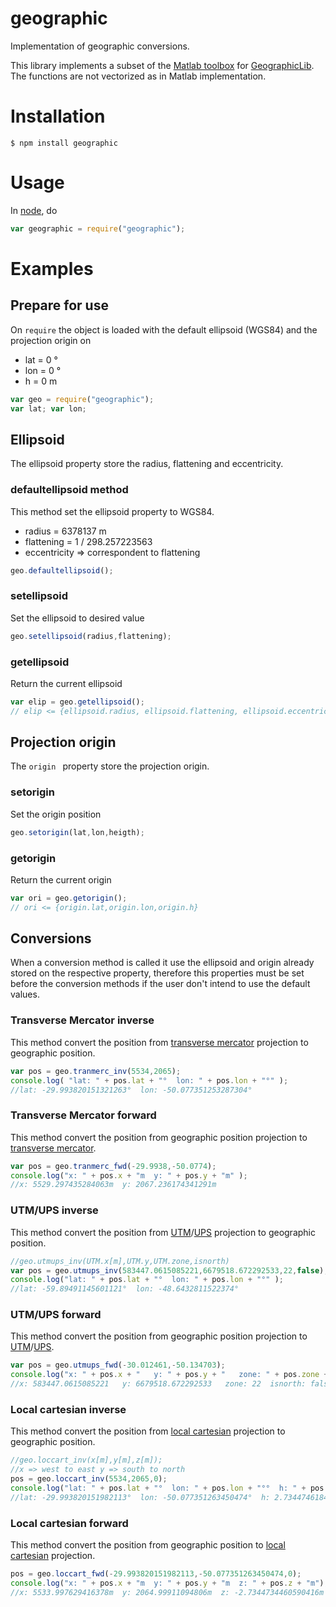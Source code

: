 # geographic

Implementation of geographic conversions.

This library implements a subset of the [Matlab toolbox](https://www.mathworks.com/matlabcentral/fileexchange/50605-geographiclib) for [GeographicLib](https://geographiclib.sourceforge.io/). The functions are not vectorized as in Matlab implementation.

# Installation

``` 
$ npm install geographic
```

# Usage

In [node](https://nodejs.org/en/), do
``` javascript
var geographic = require("geographic");
```

# Examples

## Prepare for use

On `require` the object is loaded with the default ellipsoid (WGS84) and the projection origin on 
* lat = 0 °
* lon = 0 °
* h = 0 m

``` javascript
var geo = require("geographic");
var lat; var lon;
```

## Ellipsoid

The ellipsoid property store the radius, flattening and eccentricity.

### defaultellipsoid method

This method set the ellipsoid property to WGS84.
* radius = 6378137 m
* flattening = 1 / 298.257223563
* eccentricity => correspondent to flattening

``` javascript
geo.defaultellipsoid();
```

### setellipsoid

Set the ellipsoid to desired value

``` javascript
geo.setellipsoid(radius,flattening);
```

### getellipsoid

Return the current ellipsoid

``` javascript
var elip = geo.getellipsoid();
// elip <= {ellipsoid.radius, ellipsoid.flattening, ellipsoid.eccentricity}
```
## Projection origin

The ```origin ``` property store the projection origin.

### setorigin

Set the origin position

``` javascript
geo.setorigin(lat,lon,heigth);
```

### getorigin

Return the current origin

``` javascript
var ori = geo.getorigin();
// ori <= {origin.lat,origin.lon,origin.h}
```

## Conversions

When a conversion method is called it use the ellipsoid and origin already stored on the respective property, therefore this properties must be set before the conversion methods if the user don't intend to use the default values.

### Transverse Mercator inverse

This method convert the position from [transverse mercator](https://en.wikipedia.org/wiki/Transverse_Mercator_projection) projection to geographic position.

```javascript
var pos = geo.tranmerc_inv(5534,2065);
console.log( "lat: " + pos.lat + "°  lon: " + pos.lon + "°" );
//lat: -29.993820151321263°  lon: -50.077351253287304°
```

### Transverse Mercator forward

This method convert the position from geographic position projection to [transverse mercator](https://en.wikipedia.org/wiki/Transverse_Mercator_projection).

```javascript
var pos = geo.tranmerc_fwd(-29.9938,-50.0774);
console.log("x: " + pos.x + "m  y: " + pos.y + "m" );
//x: 5529.297435284063m  y: 2067.236174341291m
```

### UTM/UPS inverse

This method convert the position from [UTM](https://en.wikipedia.org/wiki/Universal_Transverse_Mercator_coordinate_system)/[UPS](https://en.wikipedia.org/wiki/Universal_polar_stereographic_coordinate_system) projection to geographic position.

```javascript
//geo.utmups_inv(UTM.x[m],UTM.y,UTM.zone,isnorth)
var pos = geo.utmups_inv(583447.0615085221,6679518.672292533,22,false);
console.log("lat: " + pos.lat + "°  lon: " + pos.lon + "°" );
//lat: -59.89491145601121°  lon: -48.6432811522374°
```

### UTM/UPS forward

This method convert the position from geographic position projection to [UTM](https://en.wikipedia.org/wiki/Universal_Transverse_Mercator_coordinate_system)/[UPS](https://en.wikipedia.org/wiki/Universal_polar_stereographic_coordinate_system).

```javascript
var pos = geo.utmups_fwd(-30.012461,-50.134703);
console.log("x: " + pos.x + "   y: " + pos.y + "   zone: " + pos.zone + "  isnorth: " + pos.isnorth );
//x: 583447.0615085221   y: 6679518.672292533   zone: 22  isnorth: false
```

### Local cartesian inverse

This method convert the position from [local cartesian](https://en.wikipedia.org/wiki/Local_tangent_plane_coordinates) projection to geographic position.

```javascript
//geo.loccart_inv(x[m],y[m],z[m]);
//x => west to east y => south to north
pos = geo.loccart_inv(5534,2065,0);
console.log("lat: " + pos.lat + "°  lon: " + pos.lon + "°°  h: " + pos.h + "m" );
//lat: -29.993820151982113°  lon: -50.077351263450474°  h: 2.73447461843128m
```

### Local cartesian forward

This method convert the position from geographic position to [local cartesian](https://en.wikipedia.org/wiki/Local_tangent_plane_coordinates) projection.

```javascript
pos = geo.loccart_fwd(-29.993820151982113,-50.077351263450474,0);
console.log("x: " + pos.x + "m  y: " + pos.y + "m  z: " + pos.z + "m");
//x: 5533.997629416378m  y: 2064.99911094806m  z: -2.7344734460590416m
```
